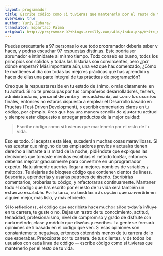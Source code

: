 ```yaml
---
layout: programador
title: Escribe código como si tuvieras que mantenerlo por el resto de tu vida
overview: true
author: Yuriy Zubarev
translator: Espartaco Palma
original: http://programmer.97things.oreilly.com/wiki/index.php/Write_Code_as_If_You_Had_to_Support_It_for_the_Rest_of_Your_Life
---
```


Puedes preguntarle a 97 personas lo que todo programador debería saber y
hacer, y podrás escuchar 97 respuestas distintas. Esto podría ser
abrumador e intimidante al mismo tiempo. Todo consejo es bueno, todos
los principios son sólidos, y todas las historias son convincentes, pero
¿por dónde empezar? Más importante aún, una vez que has comenzado, ¿Cómo
te mantienes al día con todas las mejores prácticas que has aprendido y
hacer de ellas una parte integral de tus prácticas de programación?

Creo que la respuesta reside en tu estado de ánimo, o más claramente, en
tu actitud. Si no te preocupas por tus compañeros desarrolladores,
testers, administradores, personal de venta y mercadotecnia, así como
los usuarios finales, entonces no estarás dispuesto a emplear el
Desarrollo basado en Pruebas (Test-Driven Development), o escribir
comentarios claros en tu código, por ejemplo. Creo que hay una manera
sencilla de ajustar tu actitud y siempre estar dispuesto a entregar
productos de la mejor calidad:

> Escribe código como si tuvieras que mantenerlo por el resto de tu vida.

Eso es todo. Si aceptas esta idea, sucederán muchas cosas maravillosas.
Si vas aceptar que ninguno de tus empleadores previos o actuales tienen
derecho a llamarte a la mitad de la noche, pidiéndote que expliques las
decisiones que tomaste mientras escribías el método fooBar, entonces
deberías mejorar gradualmente para convertirte en un programador
experto. Naturalmente querrías llegar a mejores nombres de variables y
métodos. Te alejarías de bloques código que contienen cientos de líneas.
Buscarías, aprenderías y usarías patrones de diseño. Escribirías
comentarios, probarías tu código, y refactorarías continuamente.
Mantener todo el código que has escrito por el resto de tu vida será
también un esfuerzo escalable. Por lo tanto, no tendrías más opción que
convertirte en alguien mejor, más listo, y más eficiente.

Si lo reflexionas, el código que escribiste hace muchos años todavía
influye en tu carrera, te guste o no. Dejas un rastro de tu
conocimiento, actitud, tenacidad, profesionalismo, nivel de compromiso y
grado de disfrute con cada método, clase y módulo que diseñas y
escribes. La gente se formará opiniones de ti basado en el código que
ven. Si esas opiniones son constantemente negativas, entonces obtendrás
menos de tu carrera de lo que esperabas. Preocúpate por tu carrera, de
tus clientes, y de todos los usuarios con cada línea de código --
escribe código como si tuvieras que mantenerlo por el resto de tu vida.

